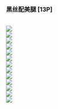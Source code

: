 <h3>黑丝配美腿 [13P]</h3><br><div ><img src='https://23img.com/i/2023/10/11/cbqbdz.jpg'><br /><img src='https://23img.com/i/2023/10/11/cbqpvl.jpg'><br /><img src='https://23img.com/i/2023/10/11/cbr3lm.jpg'><br /><img src='https://23img.com/i/2023/10/11/cbr9fl.jpg'><br /><img src='https://23img.com/i/2023/10/11/cbrql4.jpg'><br /><img src='https://23img.com/i/2023/10/11/cbs8eq.jpg'><br /><img src='https://23img.com/i/2023/10/11/cbse7v.jpg'><br /><img src='https://23img.com/i/2023/10/11/cbsmbc.jpg'><br /><img src='https://23img.com/i/2023/10/11/cbt37f.jpg'><br /><img src='https://23img.com/i/2023/10/11/cbtg8s.jpg'><br /><img src='https://23img.com/i/2023/10/11/cbtnvn.jpg'><br /><img src='https://23img.com/i/2023/10/11/cbu1pu.jpg'><br /><img src='https://23img.com/i/2023/10/11/cbufn2.jpg'>
        </div><br>